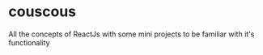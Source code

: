 # couscous
All the concepts of ReactJs with some mini projects to be familiar with it's functionality
